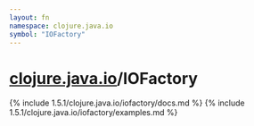 ```yaml
---
layout: fn
namespace: clojure.java.io
symbol: "IOFactory"
---
```


# [clojure.java.io](../)/IOFactory

{% include 1.5.1/clojure.java.io/iofactory/docs.md %}
{% include 1.5.1/clojure.java.io/iofactory/examples.md %}

